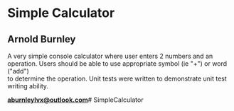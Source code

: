 # Simple Calculator


## Arnold Burnley


A very simple console calculator where user enters 2 numbers and an operation. Users should be able to use appropriate symbol (ie "+") or word ("add")  
to determine the operation. Unit tests were written to demonstrate unit test writing ability.  

**aburnleylvx@outlook.com**#   S i m p l e C a l c u l a t o r  
 